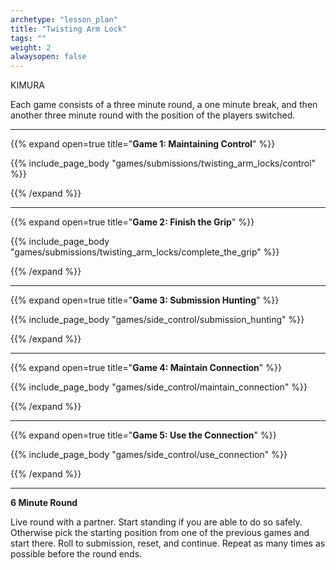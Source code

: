 ```yaml
--- 
archetype: "lesson_plan" 
title: "Twisting Arm Lock"
tags: ""
weight: 2
alwaysopen: false 
---
```


KIMURA


Each game consists of a three minute round, a one minute break, and then another three minute round with the position of the players switched. 

---
{{% expand open=true title="**Game 1: Maintaining Control**" %}}

{{% include_page_body "games/submissions/twisting_arm_locks/control" %}}

{{% /expand %}}

---
{{% expand open=true title="**Game 2: Finish the Grip**" %}}

{{% include_page_body "games/submissions/twisting_arm_locks/complete_the_grip" %}}

{{% /expand %}}

---
{{% expand open=true title="**Game 3: Submission Hunting**" %}}

{{% include_page_body "games/side_control/submission_hunting" %}}

{{% /expand %}}

---
{{% expand open=true title="**Game 4: Maintain Connection**" %}}

{{% include_page_body "games/side_control/maintain_connection" %}}

{{% /expand %}}

---
{{% expand open=true title="**Game 5: Use the Connection**" %}}


{{% include_page_body "games/side_control/use_connection" %}}

{{% /expand %}}

---
**6 Minute Round**

Live round with a partner. Start standing if you are able to do so safely. Otherwise pick the starting position from one of the previous games and start there. Roll to submission, reset, and continue. Repeat as many times as possible before the round ends. 



